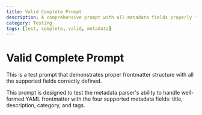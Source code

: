 ```yaml
---
title: Valid Complete Prompt
description: A comprehensive prompt with all metadata fields properly filled
category: Testing
tags: [test, complete, valid, metadata]
---
```


# Valid Complete Prompt

This is a test prompt that demonstrates proper frontmatter structure with all the supported fields correctly defined.

This prompt is designed to test the metadata parser's ability to handle well-formed YAML frontmatter with the four supported metadata fields: title, description, category, and tags.
